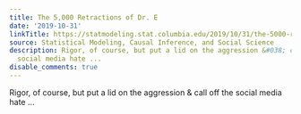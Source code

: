 ```yaml
---
title: The 5,000 Retractions of Dr. E
date: '2019-10-31'
linkTitle: https://statmodeling.stat.columbia.edu/2019/10/31/the-5000-retractions-of-dr-t/
source: Statistical Modeling, Causal Inference, and Social Science
description: Rigor, of course, but put a lid on the aggression &#038; call off the
  social media hate ...
disable_comments: true
---
```

Rigor, of course, but put a lid on the aggression &#038; call off the social media hate ...